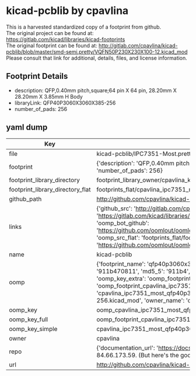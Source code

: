 # kicad-pcblib by cpavlina  
This is a harvested standardized copy of a footprint from github.  
The original project can be found at:  
https://gitlab.com/kicad/libraries/kicad-footprints  
The original footprint can be found at:
http://gitlab.com/cpavlina/kicad-pcblib/blob/master/smd-semi.pretty/VQFN50P230X230X100-12.kicad_mod
Please consult that link for additional, details, files, and license information.  
## Footprint Details
* description: QFP,0.40mm pitch,square;64 pin X 64 pin, 28.20mm X 28.20mm X 3.85mm H Body  
* libraryLink: QFP40P3060X3060X385-256  
* number_of_pads: 256  
## yaml dump  
| Key | Value |  
| --- | --- |  
| file | kicad-pcblib/IPC7351-Most.pretty/QFP40P3060X3060X385-256.kicad_mod |  
| footprint | {'description': 'QFP,0.40mm pitch,square;64 pin X 64 pin, 28.20mm X 28.20mm X 3.85mm H Body', 'libraryLink': 'QFP40P3060X3060X385-256', 'number_of_pads': 256} |  
| footprint_library_directory | footprint_library_owner/cpavlina_kicad-pcblib |  
| footprint_library_directory_flat | footprints_flat/cpavlina_ipc7351_most_qfp40p3060x3060x385_256/working |  
| github_path | http://github.com/cpavlina/kicad-pcblib/blob/master/IPC7351-Most.pretty/QFP40P3060X3060X385-256.kicad_mod |  
| links | {'github_src': 'http://gitlab.com/cpavlina/kicad-pcblib/blob/master/smd-semi.pretty/VQFN50P230X230X100-12.kicad_mod', 'github_src_repo': 'https://gitlab.com/kicad/libraries/kicad-footprints', 'oomp_bot': 'footprints/cpavlina_ipc7351_most_qfp40p3060x3060x385_256/working', 'oomp_bot_github': 'https://github.com/oomlout/oomlout_oomp_footprint_bot/tree/main/footprints/cpavlina_ipc7351_most_qfp40p3060x3060x385_256/working', 'oomp_src_flat': 'footprints_flat/footprints_flat/cpavlina_ipc7351_most_qfp40p3060x3060x385_256/working', 'oomp_src_flat_github': 'https://github.com/oomlout/oomlout_oomp_footprint_src/tree/main/footprints_flat/cpavlina_ipc7351_most_qfp40p3060x3060x385_256/working'} |  
| name | kicad-pcblib |  
| oomp | {'footprint_name': 'qfp40p3060x3060x385_256', 'library_name': 'ipc7351_most', 'md5': '911b470811a27ecdf7dc0c600dbdcf40', 'md5_10': '911b470811', 'md5_5': '911b4', 'md5_6': '911b47', 'oomp_key': 'oomp_cpavlina_ipc7351_most_qfp40p3060x3060x385_256', 'oomp_key_extra': 'oomp_footprint_cpavlina_ipc7351_most_qfp40p3060x3060x385_256', 'oomp_key_full': 'oomp_footprint_cpavlina_ipc7351_most_qfp40p3060x3060x385_256_911b47', 'oomp_key_simple': 'cpavlina_ipc7351_most_qfp40p3060x3060x385_256', 'original_filename': 'kicad-pcblib/IPC7351-Most.pretty/QFP40P3060X3060X385-256.kicad_mod', 'owner_name': 'cpavlina'} |  
| oomp_key | oomp_cpavlina_ipc7351_most_qfp40p3060x3060x385_256 |  
| oomp_key_full | oomp_footprint_cpavlina_ipc7351_most_qfp40p3060x3060x385_256 |  
| oomp_key_simple | cpavlina_ipc7351_most_qfp40p3060x3060x385_256 |  
| owner | cpavlina |  
| repo | {'documentation_url': 'https://docs.github.com/rest/overview/resources-in-the-rest-api#rate-limiting', 'message': "API rate limit exceeded for 84.66.173.59. (But here's the good news: Authenticated requests get a higher rate limit. Check out the documentation for more details.)"} |  
| url | http://github.com/cpavlina/kicad-pcblib |  

